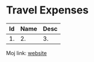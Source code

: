 # Travel Expenses

Id|Name|Desc
--|----|----
1.|2.|3.

Moj link: [website](www.mathos.hr/nduvnjak)





